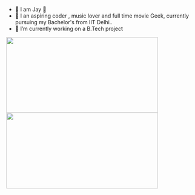 - 👋 I am Jay  🙋
- 👀 I an aspiring coder , music lover and full time movie Geek, currently pursuing my Bachelor's from IIT Delhi..
- 🌱 I’m currently working on a B.Tech project



<img src="https://media.giphy.com/media/Bzzb92NKwUOj0FjQOd/giphy.gif" width="400" height="200">
<img src="https://media.giphy.com/media/2uxxXyTRFgIJaOZJTb/giphy.gif" width="400" height="200">


<!---
jay96969/jay96969 is a ✨ special ✨ repository because its `README.md` (this file) appears on your GitHub profile.
You can click the Preview link to take a look at your changes.
--->

